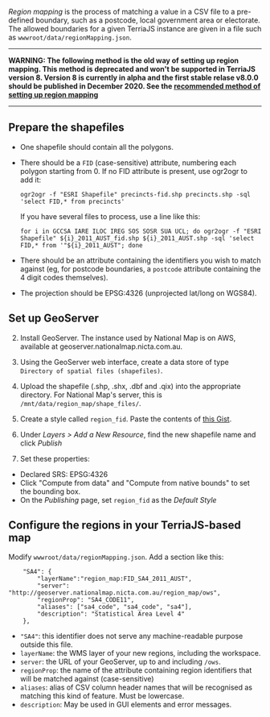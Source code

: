 _Region mapping_ is the process of matching a value in a CSV file to a pre-defined boundary, such as a postcode, local government area or electorate. The allowed boundaries for a given TerriaJS instance are given in a file such as `wwwroot/data/regionMapping.json`.

---

**WARNING: The following method is the old way of setting up region mapping. This method is deprecated and won't be supported in TerriaJS version 8. Version 8 is currently in alpha and the first stable relase v8.0.0 should be published in December 2020. See the [recommended method of setting up region mapping](./setting-up-a-region-mapping-server.md)**

---

## Prepare the shapefiles

- One shapefile should contain all the polygons.
- There should be a `FID` (case-sensitive) attribute, numbering each polygon starting from 0. If no FID attribute is present, use ogr2ogr to add it:

  `ogr2ogr -f "ESRI Shapefile" precincts-fid.shp precincts.shp -sql 'select FID,* from precincts'`

  If you have several files to process, use a line like this:

  `for i in GCCSA IARE ILOC IREG SOS SOSR SUA UCL; do ogr2ogr -f "ESRI Shapefile" ${i}_2011_AUST_fid.shp ${i}_2011_AUST.shp -sql 'select FID,* from '"${i}_2011_AUST"; done`

- There should be an attribute containing the identifiers you wish to match against (eg, for postcode boundaries, a `postcode` attribute containing the 4 digit codes themselves).
- The projection should be EPSG:4326 (unprojected lat/long on WGS84).

## Set up GeoServer

2. Install GeoServer. The instance used by National Map is on AWS, available at geoserver.nationalmap.nicta.com.au.

3. Using the GeoServer web interface, create a data store of type `Directory of spatial files (shapefiles)`.

4. Upload the shapefile (.shp, .shx, .dbf and .qix) into the appropriate directory. For National Map's server, this is `/mnt/data/region_map/shape_files/`.

5. Create a style called `region_fid`. Paste the contents of [this Gist](https://gist.github.com/stevage/767779515f037e1d1427).

6. Under _Layers > Add a New Resource_, find the new shapefile name and click _Publish_

7. Set these properties:

- Declared SRS: EPSG:4326
- Click "Compute from data" and "Compute from native bounds" to set the bounding box.
- On the _Publishing_ page, set `region_fid` as the _Default Style_

## Configure the regions in your TerriaJS-based map

Modify `wwwroot/data/regionMapping.json`. Add a section like this:

        "SA4": {
            "layerName":"region_map:FID_SA4_2011_AUST",
            "server": "http://geoserver.nationalmap.nicta.com.au/region_map/ows",
            "regionProp": "SA4_CODE11",
            "aliases": ["sa4_code", "sa4_code", "sa4"],
            "description": "Statistical Area Level 4"
        },

- `"SA4"`: this identifier does not serve any machine-readable purpose outside this file.
- `layerName`: the WMS layer of your new regions, including the workspace.
- `server`: the URL of your GeoServer, up to and including `/ows`.
- `regionProp`: the name of the attribute containing region identifiers that will be matched against (case-sensitive)
- `aliases`: alias of CSV column header names that will be recognised as matching this kind of feature. Must be lowercase.
- `description`: May be used in GUI elements and error messages.
